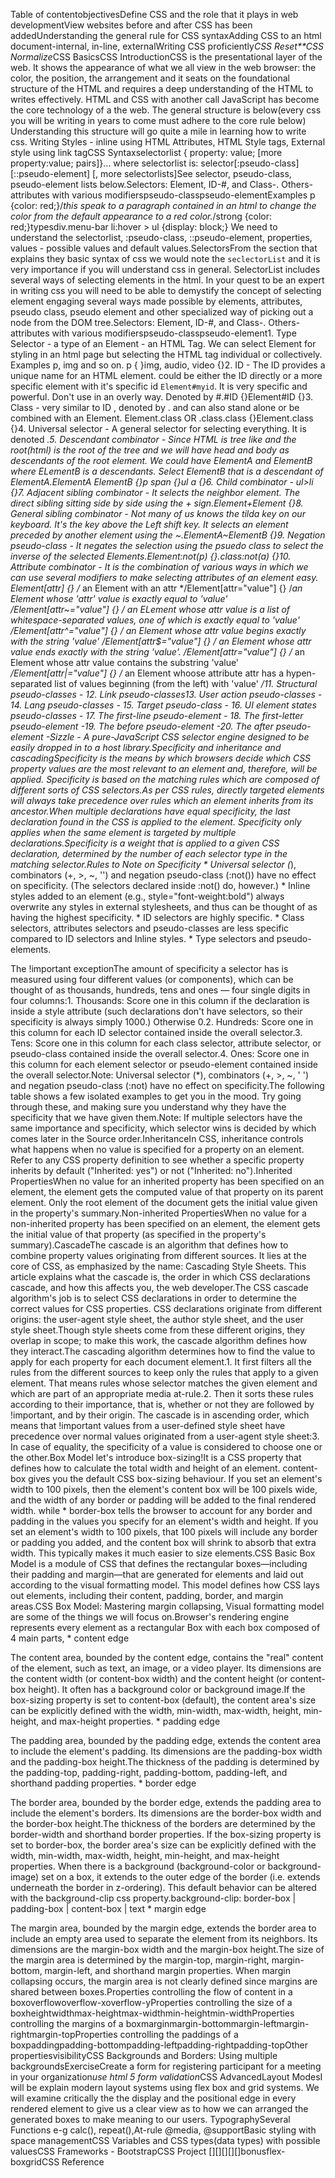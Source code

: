 
Table of contentobjectivesDefine CSS and the role that it plays in web developmentView websites before and after CSS has been addedUnderstanding the general rule for CSS syntaxAdding CSS to an html document-internal, in-line, externalWriting CSS proficiently*CSS Reset**CSS Normalize*CSS BasicsCSS IntroductionCSS is the presentational layer of the web. It shows the appearance of what we all view in the web browser: the color, the position, the arrangement and it seats on the foundational structure of the HTML and requires a deep understanding of the HTML to writes effectively. HTML and CSS with another call JavaScript has become the core technology of a the web. The general structure is below(every css you will be writing in years to come must adhere to the core rule below) Understanding this structure will go quite a mile in learning how to write css.  Writing Styles - inline using HTML Attributes, HTML Style tags, External style using link tagCSS Syntaxselectorlist {  property: value;  [more property:value; pairs]}... where selectorlist is: selector[:pseudo-class] [::pseudo-element] [, more selectorlists]See selector, pseudo-class, pseudo-element lists below.Selectors: Element, ID-#, and Class-. Others- attributes with various modifierspseudo-classpseudo-elementExamples p {color: red;}/*this speak to a paragraph contained in an html to change the color from the default appearance to a red color.*/strong {color: red;}typesdiv.menu-bar li:hover > ul {display: block;} We need to understand the selectorlist, :pseudo-class, ::pseudo-element, properties, values - possible values and default values.SelectorsFrom the section that explains they basic syntax of css we would note the `seclectorList` and it is very importance if you will understand css in general. SelectorList includes several ways of selecting elements in the html. In your quest to be an expert in writing css you will need to be able to demystify the  concept of selecting element engaging several ways made possible by elements, attributes, pseudo class, pseudo element and other specialized way of picking out a node from the DOM tree.Selectors: Element, ID-#, and Class-. Others- attributes with various modifierspseudo-classpseudo-element1. Type Selector - a type of an Element - an HTML Tag. We can select Element for styling in an html page but selecting the HTML tag individual or collectively. Examples p, img and so on. p { }img, audio, video {}2. ID - The ID provides a unique name for an HTML element. could be either the ID directly or a more specific element with it's specific id `Element#myid`. It is very specific and powerful. Don't use in an overly way. Denoted by #.#ID {}Element#ID {}3. Class - very similar to ID , denoted by . and can also stand alone or be combined with an Element. Element.class OR .class.class {}Element.class {}4. Universal selector - A general selector for selecting everything. It is denoted *.5. Descendant combinator - Since HTML is tree like and the root(html) is the root of the tree and we will have head and body as descendants of the root element. We could have ElementA and ElementB where ELementB is a descendants. Select ElementB that is a descendant of ElementA.ElementA ElementB {}p span {}ul a {}6.  Child combinator - ul>li {}7.  Adjacent sibling combinator - It selects the neighbor element. The direct sibling sitting side by side using the + sign.Element+Element {}8.  General sibling combinator - Not many of us knows the tilda key on our keyboard. It's the key above the Left shift key. It selects an element preceded by another element using the ~.ElementA~ElementB {}9.  Negation pseudo-class - It negates the selection using the psuedo class to select the inverse of the selected Elements.Element:not(p) {}.class:not(a) {}10.  Attribute combinator - It is the combination of various ways in which we can use several modifiers to make selecting attributes of an element easy. Element[attr] {} /* an Element with an attr */Element[attr="value"] {}  /*an Element whose 'attr' value is exactly equal to 'value' */Element[attr~="value"] {} /* an ELement whose attr value is a list of whitespace-separated values, one of which is exactly equal to 'value'  */Element[attr^="value"] {} /* an Element whose attr value begins exactly with the string 'value' */Element[attr$="value"] {} /* an Element whose attr value ends exactly with the string 'value'. */Element[attr*="value"] {} /* an Element whose attr value contains the substring 'value' */Element[attr|="value"] {} /* an Element whoose attribute attr has a hypen-separated list of values beginning (from the left) with 'value' */11.  Structural pseudo-classes - 12. Link pseudo-classes13. User action pseudo-classes - 14. Lang pseudo-classes - 15. Target pseudo-class - 16. UI element states pseudo-classes - 17. The first-line pseudo-element - 18. The first-letter pseudo-element -19. The before pseudo-element -20. The after pseudo-element -Sizzle - A pure-JavaScript CSS selector engine designed to be easily dropped in to a host library.Specificity and inheritance and cascadingSpecificity is the means by which browsers decide which CSS property values are the most relevant to an element and, therefore, will be applied. Specificity is based on the matching rules which are composed of different sorts of CSS selectors.As per CSS rules, directly targeted elements will always take precedence over rules which an element inherits from its ancestor.When multiple declarations have equal specificity, the last declaration found in the CSS is applied to the element. Specificity only applies when the same element is targeted by multiple declarations.Specificity is a weight that is applied to a given CSS declaration, determined by the number of each selector type in the matching selector.Rules to Note on Specificity
	* Universal selector (*), combinators (+, >, ~, '') and negation pseudo-class (:not()) have no effect on specificity. (The selectors declared inside :not() do, however.)
	* Inline styles added to an element (e.g., style="font-weight:bold") always overwrite any styles in external stylesheets, and thus can be thought of as having the highest specificity.
	* ID selectors are highly specific.
	* Class selectors, attributes selectors and pseudo-classes are less specific compared to ID selectors and Inline styles.
	* Type selectors and pseudo-elements.

The !important exceptionThe amount of specificity a selector has is measured using four different values (or components), which can be thought of as thousands, hundreds, tens and ones — four single digits in four columns:1. Thousands: Score one in this column if the declaration is inside a style attribute (such declarations don't have selectors, so their specificity is always simply 1000.) Otherwise 0.2. Hundreds: Score one in this column for each ID selector contained inside the overall selector.3. Tens: Score one in this column for each class selector, attribute selector, or pseudo-class contained inside the overall selector.4. Ones: Score one in this column for each element selector or pseudo-element contained inside the overall selector.Note: Universal selector (*), combinators (+, >, ~, ' ') and negation pseudo-class (:not) have no effect on specificity.The following table shows a few isolated examples to get you in the mood. Try going through these, and making sure you understand why they have the specificity that we have given them.Note: If multiple selectors have the same importance and specificity, which selector wins is decided by which comes later in the Source order.InheritanceIn CSS, inheritance controls what happens when no value is specified for a property on an element. Refer to any CSS property definition to see whether a specific property inherits by default ("Inherited: yes") or not ("Inherited: no").Inherited PropertiesWhen no value for an inherited property has been specified on an element, the element gets the computed value of that property on its parent element. Only the root element of the document gets the initial value given in the property's summary.Non-inherited PropertiesWhen no value for a non-inherited property has been specified on an element, the element gets the initial value of that property (as specified in the property's summary).CascadeThe cascade is an algorithm that defines how to combine property values originating from different sources. It lies at the core of CSS, as emphasized by the name: Cascading Style Sheets. This article explains what the cascade is, the order in which CSS declarations cascade, and how this affects you, the web developer.The CSS cascade algorithm's job is to select CSS declarations in order to determine the correct values for CSS properties. CSS declarations originate from different origins: the user-agent style sheet, the author style sheet, and the user style sheet.Though style sheets come from these different origins, they overlap in scope; to make this work, the cascade algorithm defines how they interact.The cascading algorithm determines how to find the value to apply for each property for each document element.1. It first filters all the rules from the different sources to keep only the rules that apply to a given element. That means rules whose selector matches the given element and which are part of an appropriate media at-rule.2. Then it sorts these rules according to their importance, that is, whether or not they are followed by !important, and by their origin. The cascade is in ascending order, which means that !important values from a user-defined style sheet have precedence over normal values originated from a user-agent style sheet:3. In case of equality, the specificity of a value is considered to choose one or the other.Box Model let's introduce box-sizing!It is a CSS property that defines how to calculate the total width and height of an element. content-box gives you the default CSS box-sizing behaviour. If you set an element's width to 100 pixels, then the element's content box will be 100 pixels wide, and the width of any border or padding will be added to the final rendered width. while * border-box tells the browser to account for any border and padding in the values you specify for an element's width and height. If you set an element's width to 100 pixels, that 100 pixels will include any border or padding you added, and the content box will shrink to absorb that extra width. This typically makes it much easier to size elements.CSS Basic Box Model is a module of CSS that defines the rectangular boxes—including their padding and margin—that are generated for elements and laid out according to the visual formatting model. This model defines how CSS lays out elements, including their content, padding, border, and margin areas.CSS Box Model: Mastering margin collapsing, Visual formatting model are some of the things we will focus on.Browser's rendering engine represents every element as a rectangular Box with each box composed of 4 main parts, 
	* content edge

The content area, bounded by the content edge, contains the "real" content of the element, such as text, an image, or a video player. Its dimensions are the content width (or content-box width) and the content height (or content-box height). It often has a background color or background image.If the box-sizing property is set to content-box (default), the content area's size can be explicitly defined with the width, min-width, max-width, height, min-height, and max-height properties.
	* padding edge

The padding area, bounded by the padding edge, extends the content area to include the element's padding. Its dimensions are the padding-box width and the padding-box height.The thickness of the padding is determined by the padding-top, padding-right, padding-bottom, padding-left, and shorthand padding properties.
	* border edge

The border area, bounded by the border edge, extends the padding area to include the element's borders. Its dimensions are the border-box width and the border-box height.The thickness of the borders are determined by the border-width and shorthand border properties. If the box-sizing property is set to border-box, the border area's size can be explicitly defined with the width, min-width, max-width, height, min-height, and max-height properties. When there is a background (background-color or background-image) set on a box, it extends to the outer edge of the border (i.e. extends underneath the border in z-ordering). This default behavior can be altered with the background-clip css property.background-clip: border-box | padding-box | content-box | text
	* margin edge

The margin area, bounded by the margin edge, extends the border area to include an empty area used to separate the element from its neighbors. Its dimensions are the margin-box width and the margin-box height.The size of the margin area is determined by the margin-top, margin-right, margin-bottom, margin-left, and shorthand margin properties. When margin collapsing occurs, the margin area is not clearly defined since margins are shared between boxes.Properties controlling the flow of content in a boxoverflowoverflow-xoverflow-yProperties controlling the size of a boxheightwidthmax-heightmax-widthmin-heightmin-widthProperties controlling the margins of a boxmarginmargin-bottommargin-leftmargin-rightmargin-topProperties controlling the paddings of a boxpaddingpadding-bottompadding-leftpadding-rightpadding-topOther propertiesvisibilityCSS Backgrounds and Borders: Using multiple backgroundsExerciseCreate a form for registering participant for a meeting in your organization*use html 5 form validation*CSS AdvancedLayout ModesI will be explain modern layout systems using flex box and grid systems. We will examine critically the the display and the positional edge in every rendered element to give us a clear view as to how we can arranged the generated boxes to make meaning to our users. TypographySeveral Functions e-g calc(), repeat(),At-rule @media, @supportBasic styling with space managementCSS Variables  and CSS types(data types) with possible valuesCSS Frameworks - BootstrapCSS Project [][][][][]bonusflex-boxgridCSS Reference
